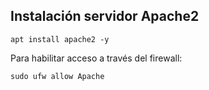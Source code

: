 ## Instalación servidor Apache2

    apt install apache2 -y

Para habilitar acceso a través del firewall:
    
    sudo ufw allow Apache